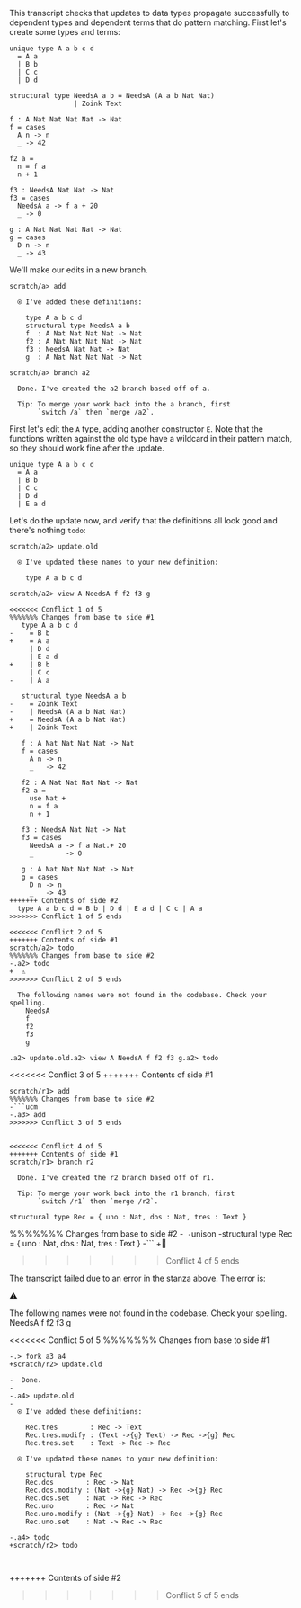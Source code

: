 
This transcript checks that updates to data types propagate successfully to dependent types and dependent terms that do pattern matching. First let's create some types and terms:

```unison
unique type A a b c d
  = A a
  | B b
  | C c
  | D d

structural type NeedsA a b = NeedsA (A a b Nat Nat)
                | Zoink Text

f : A Nat Nat Nat Nat -> Nat
f = cases
  A n -> n
  _ -> 42

f2 a =
  n = f a
  n + 1

f3 : NeedsA Nat Nat -> Nat
f3 = cases
  NeedsA a -> f a + 20
  _ -> 0

g : A Nat Nat Nat Nat -> Nat
g = cases
  D n -> n
  _ -> 43
```

We'll make our edits in a new branch.

```ucm
scratch/a> add

  ⍟ I've added these definitions:

    type A a b c d
    structural type NeedsA a b
    f  : A Nat Nat Nat Nat -> Nat
    f2 : A Nat Nat Nat Nat -> Nat
    f3 : NeedsA Nat Nat -> Nat
    g  : A Nat Nat Nat Nat -> Nat

scratch/a> branch a2

  Done. I've created the a2 branch based off of a.
  
  Tip: To merge your work back into the a branch, first
       `switch /a` then `merge /a2`.

```
First let's edit the `A` type, adding another constructor `E`. Note that the functions written against the old type have a wildcard in their pattern match, so they should work fine after the update.

```unison
unique type A a b c d
  = A a
  | B b
  | C c
  | D d
  | E a d
```

Let's do the update now, and verify that the definitions all look good and there's nothing `todo`:

```ucm
scratch/a2> update.old

  ⍟ I've updated these names to your new definition:

    type A a b c d

scratch/a2> view A NeedsA f f2 f3 g

<<<<<<< Conflict 1 of 5
%%%%%%% Changes from base to side #1
   type A a b c d
-    = B b
+    = A a
     | D d
     | E a d
+    | B b
     | C c
-    | A a
   
   structural type NeedsA a b
-    = Zoink Text
-    | NeedsA (A a b Nat Nat)
+    = NeedsA (A a b Nat Nat)
+    | Zoink Text
   
   f : A Nat Nat Nat Nat -> Nat
   f = cases
     A n -> n
     _   -> 42
   
   f2 : A Nat Nat Nat Nat -> Nat
   f2 a =
     use Nat +
     n = f a
     n + 1
   
   f3 : NeedsA Nat Nat -> Nat
   f3 = cases
     NeedsA a -> f a Nat.+ 20
     _        -> 0
   
   g : A Nat Nat Nat Nat -> Nat
   g = cases
     D n -> n
     _   -> 43
+++++++ Contents of side #2
  type A a b c d = B b | D d | E a d | C c | A a
>>>>>>> Conflict 1 of 5 ends

<<<<<<< Conflict 2 of 5
+++++++ Contents of side #1
scratch/a2> todo
%%%%%%% Changes from base to side #2
-.a2> todo
+  ⚠️
>>>>>>> Conflict 2 of 5 ends

  The following names were not found in the codebase. Check your spelling.
    NeedsA
    f
    f2
    f3
    g

```

```ucm
.a2> update.old.a2> view A NeedsA f f2 f3 g.a2> todo
```
<<<<<<< Conflict 3 of 5
+++++++ Contents of side #1
```ucm
scratch/r1> add
%%%%%%% Changes from base to side #2
-```ucm
-.a3> add
>>>>>>> Conflict 3 of 5 ends


<<<<<<< Conflict 4 of 5
+++++++ Contents of side #1
scratch/r1> branch r2

  Done. I've created the r2 branch based off of r1.
  
  Tip: To merge your work back into the r1 branch, first
       `switch /r1` then `merge /r2`.

```
```unison
structural type Rec = { uno : Nat, dos : Nat, tres : Text }
```
%%%%%%% Changes from base to side #2
-```
-```unison
-structural type Rec = { uno : Nat, dos : Nat, tres : Text }
-```
+🛑
>>>>>>> Conflict 4 of 5 ends

The transcript failed due to an error in the stanza above. The error is:


  ⚠️

  The following names were not found in the codebase. Check your spelling.
    NeedsA
    f
    f2
    f3
    g

<<<<<<< Conflict 5 of 5
%%%%%%% Changes from base to side #1
 ```ucm
-.> fork a3 a4
+scratch/r2> update.old
 
-  Done.
-
-.a4> update.old
-
   ⍟ I've added these definitions:
   
     Rec.tres        : Rec -> Text
     Rec.tres.modify : (Text ->{g} Text) -> Rec ->{g} Rec
     Rec.tres.set    : Text -> Rec -> Rec
   
   ⍟ I've updated these names to your new definition:
   
     structural type Rec
     Rec.dos        : Rec -> Nat
     Rec.dos.modify : (Nat ->{g} Nat) -> Rec ->{g} Rec
     Rec.dos.set    : Nat -> Rec -> Rec
     Rec.uno        : Rec -> Nat
     Rec.uno.modify : (Nat ->{g} Nat) -> Rec ->{g} Rec
     Rec.uno.set    : Nat -> Rec -> Rec
 
-.a4> todo
+scratch/r2> todo
 
   
 
 ```
+++++++ Contents of side #2
>>>>>>> Conflict 5 of 5 ends
